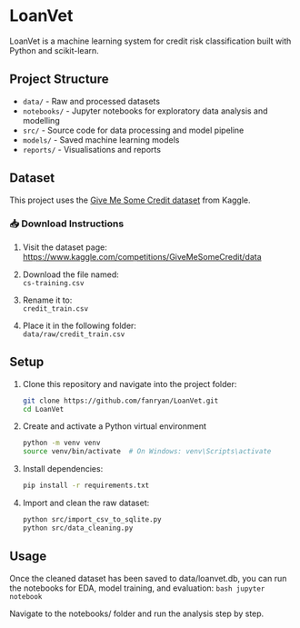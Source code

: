 # LoanVet

LoanVet is a machine learning system for credit risk classification built with Python and scikit-learn.

## Project Structure

- `data/` - Raw and processed datasets
- `notebooks/` - Jupyter notebooks for exploratory data analysis and modelling
- `src/` - Source code for data processing and model pipeline
- `models/` - Saved machine learning models
- `reports/` - Visualisations and reports

## Dataset

This project uses the [Give Me Some Credit dataset](https://www.kaggle.com/competitions/GiveMeSomeCredit/data) from Kaggle.

### 📥 Download Instructions

1. Visit the dataset page:  
   https://www.kaggle.com/competitions/GiveMeSomeCredit/data

2. Download the file named:  
   `cs-training.csv`

3. Rename it to:  
   `credit_train.csv`

4. Place it in the following folder:  
   `data/raw/credit_train.csv`

## Setup

1. Clone this repository and navigate into the project folder:
   ```bash
   git clone https://github.com/fanryan/LoanVet.git
   cd LoanVet
   ```

2. Create and activate a Python virtual environment

    ```bash
    python -m venv venv
    source venv/bin/activate  # On Windows: venv\Scripts\activate
    ```

3. Install dependencies:
    ```bash
    pip install -r requirements.txt
    ```

3. Import and clean the raw dataset:
    ```bash
    python src/import_csv_to_sqlite.py
    python src/data_cleaning.py
    ```

## Usage

Once the cleaned dataset has been saved to data/loanvet.db, you can run the notebooks for EDA, model training, and evaluation:
    ```bash
    jupyter notebook
    ```

Navigate to the notebooks/ folder and run the analysis step by step.


